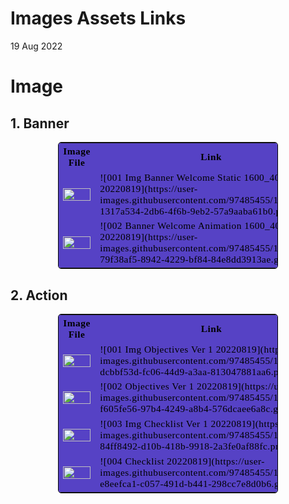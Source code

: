 # Images Assets Links
19 Aug 2022

<h1>Image</h1>
<h2>1. Banner</h2>
<table style="color:black;
           display:fill;
           border-colapse: colapse;
           width: 70%;
           margin: auto;
           border: 1px solid black;
           border-collapse: collapse;
           border-style: solid;
           border-radius:5px;
           background-color:#5642C5;
           font-size:110%;
           font-family:Verdana;
           letter-spacing:0.5px">
<tr>
    <th>Image File</th>
    <th>Link</th>
    <th>No Image Asset</th></tr>
<tr>
<td><img style="float:left" src="https://user-images.githubusercontent.com/97485455/191153210-1317a534-2db6-4f6b-9eb2-57a9aaba61b0.png" width="100%"></td>
<td>![001  Img Banner Welcome Static 1600_400 20220819](https://user-images.githubusercontent.com/97485455/191153210-1317a534-2db6-4f6b-9eb2-57a9aaba61b0.png)</td>
<td> Img00100120220819</td>
</tr>
<tr>
<td><img style="float:left" src="https://user-images.githubusercontent.com/97485455/191153632-79f38af5-8942-4229-bf84-84e8dd3913ae.gif" width="100%"></td>
<td>![002  Banner Welcome Animation 1600_400 20220819](https://user-images.githubusercontent.com/97485455/191153632-79f38af5-8942-4229-bf84-84e8dd3913ae.gif)</td>
<td> Ima00100120220819</td>
</tr>
</table>

<h2>2. Action</h2>
<table style="color:black;
           display:fill;
           border-colapse: colapse;
           width: 70%;
           margin: auto;
           border: 1px solid black;
           border-collapse: collapse;
           border-style: solid;
           border-radius:5px;
           background-color:#5642C5;
           font-size:110%;
           font-family:Verdana;
           letter-spacing:0.5px">
<tr>
    <th>Image File</th>
    <th>Link</th>
    <th>No Image Asset</th></tr>
<tr>
<td><img style="float:left" src="https://user-images.githubusercontent.com/97485455/191220935-dcbbf53d-fc06-44d9-a3aa-813047881aa6.png" width="100%"></td>
<td>![001 Img Objectives Ver 1 20220819](https://user-images.githubusercontent.com/97485455/191220935-dcbbf53d-fc06-44d9-a3aa-813047881aa6.png)</td>
<td> Img00200120220819</td>
</tr>
<tr>
<td><img style="float:left" src="https://user-images.githubusercontent.com/97485455/191221234-f605fe56-97b4-4249-a8b4-576dcaee6a8c.gif" width="100%"></td>
<td>![002 Objectives Ver 1 20220819](https://user-images.githubusercontent.com/97485455/191221234-f605fe56-97b4-4249-a8b4-576dcaee6a8c.gif)</td>
<td> Ima00200120220819</td>
</tr>

<tr>
<td><img style="float:left" src="https://user-images.githubusercontent.com/97485455/191223579-84ff8492-d10b-418b-9918-2a3fe0af88fc.png" width="100%"></td>
<td>![003 Img Checklist Ver 1 20220819](https://user-images.githubusercontent.com/97485455/191223579-84ff8492-d10b-418b-9918-2a3fe0af88fc.png)</td>
<td> Img00200220220819</td>
</tr>
<tr>
<td><img style="float:left" src="https://user-images.githubusercontent.com/97485455/191224283-e8eefca1-c057-491d-b441-298cc7e8d0b6.gif" width="100%"></td>
<td>![004  Checklist 20220819](https://user-images.githubusercontent.com/97485455/191224283-e8eefca1-c057-491d-b441-298cc7e8d0b6.gif)</td>
<td> Ima00200220220819</td>
</tr>


</table>


